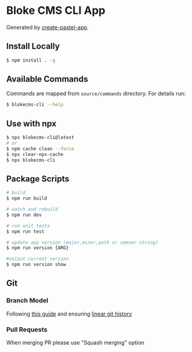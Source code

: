 # Bloke CMS CLI App

Generated by [create-pastel-app](https://github.com/vadimdemedes/create-pastel-app).

## Install Locally

```bash
$ npm install . -g
```

## Available Commands

Commands are mapped from `source/commands` directory.
For details run:

```bash
$ blokecms-cli --help
```

## Use with npx

```bash
$ npx blokecms-cli@latest
# or
$ npm cache clean --force
$ npx clear-npx-cache
$ npx blokecms-cli
```

## Package Scripts

```bash
# build
$ npm run build

# watch and rebuild
$ npm run dev

# run unit tests
$ npm run test

# update app version (major,minor,path or semver string)
$ npm run version {ARG}

#output current version
$ npm run version show
```

## Git

### Branch Model

Following [this guide](https://gist.github.com/Rishav-Git/b774bc5a1e3332395f214b02f1006687) and ensuring [linear git history](https://www.bitsnbites.eu/a-tidy-linear-git-history/)

### Pull Requests

When merging PR please use "Squash merging" option
